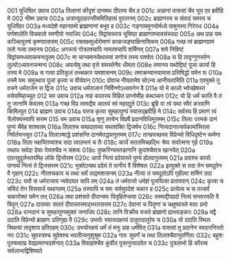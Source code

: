 001	युधिष्ठिर उवाच
001a	तिलानां कीदृशं दानमथ दीपस्य चैव ह
001c	अन्नानां वाससां चैव भूय एव ब्रवीहि मे
002	भीष्म उवाच
002a	अत्राप्युदाहरन्तीममितिहासं पुरातनम्
002c	ब्राह्मणस्य च संवादं यमस्य च युधिष्ठिर
003a	मध्यदेशे महान्ग्रामो ब्राह्मणानां बभूव ह
003c	गङ्गायमुनयोर्मध्ये यामुनस्य गिरेरधः
004a	पर्णशालेति विख्यातो रमणीयो नराधिप
004c	विद्वांसस्तत्र भूयिष्ठा ब्राह्मणाश्चावसंस्तदा
005a	अथ प्राह यमः कञ्चित्पुरुषं कृष्णवाससम्
005c	रक्ताक्षमूर्ध्वरोमाणं काकजङ्घाक्षिनासिकम्
006a	गच्छ त्वं ब्राह्मणग्रामं ततो गत्वा तमानय
006c	अगस्त्यं गोत्रतश्चापि नामतश्चापि शर्मिणम्
007a	शमे निविष्टं विद्वांसमध्यापकमनादृतम्
007c	मा चान्यमानयेथास्त्वं सगोत्रं तस्य पार्श्वतः
008a	स हि तादृग्गुणस्तेन तुल्योऽध्ययनजन्मना
008c	अपत्येषु तथा वृत्ते समस्तेनैव धीमता
008e	तमानय यथोद्दिष्टं पूजा कार्या हि तस्य मे
009a	स गत्वा प्रतिकूलं तच्चकार यमशासनम्
009c	तमाक्रम्यानयामास प्रतिषिद्धो यमेन यः
010a	तस्मै यमः समुत्थाय पूजां कृत्वा च वीर्यवान्
010c	प्रोवाच नीयतामेष सोऽन्य आनीयतामिति
011a	एवमुक्ते तु वचने धर्मराजेन स द्विजः
011c	उवाच धर्मराजानं निर्विण्णोऽध्ययनेन वै
011e	यो मे कालो भवेच्छेषस्तं वसेयमिहाच्युत
012	यम उवाच
012a	नाहं कालस्य विहितं प्राप्नोमीह कथञ्चन
012c	यो हि धर्मं चरति वै तं तु जानामि केवलम्
013a	गच्छ विप्र त्वमद्यैव आलयं स्वं महाद्युते
013c	ब्रूहि वा त्वं यथा स्वैरं करवाणि किमित्युत
014	ब्राह्मण उवाच
014a	यत्तत्र कृत्वा सुमहत्पुण्यं स्यात्तद्ब्रवीहि मे
014c	सर्वस्य हि प्रमाणं त्वं त्रैलोक्यस्यापि सत्तम
015	यम उवाच
015a	शृणु तत्त्वेन विप्रर्षे प्रदानविधिमुत्तमम्
015c	तिलाः परमकं दानं पुण्यं चैवेह शाश्वतम्
016a	तिलाश्च सम्प्रदातव्या यथाशक्ति द्विजर्षभ
016c	नित्यदानात्सर्वकामांस्तिला निर्वर्तयन्त्युत
017a	तिलाञ्श्राद्धे प्रशंसन्ति दानमेतद्ध्यनुत्तमम्
017c	तान्प्रयच्छस्व विप्रेभ्यो विधिदृष्टेन कर्मणा
018a	तिला भक्षयितव्याश्च सदा त्वालभनं च तैः
018c	कार्यं सततमिच्छद्भिः श्रेयः सर्वात्मना गृहे
019a	तथापः सर्वदा देयाः पेयाश्चैव न संशयः
019c	पुष्करिण्यस्तडागानि कूपांश्चैवात्र खानयेत्
020a	एतत्सुदुर्लभतरमिह लोके द्विजोत्तम
020c	आपो नित्यं प्रदेयास्ते पुण्यं ह्येतदनुत्तमम्
021a	प्रपाश्च कार्याः पानार्थं नित्यं ते द्विजसत्तम
021c	भुक्तेऽप्यथ प्रदेयं ते पानीयं वै विशेषतः
022a	इत्युक्ते स तदा तेन यमदूतेन वै गृहान्
022c	नीतश्चकार च तथा सर्वं तद्यमशासनम्
023a	नीत्वा तं यमदूतोऽपि गृहीत्वा शर्मिणं तदा
023c	ययौ स धर्मराजाय न्यवेदयत चापि तम्
024a	तं धर्मराजो धर्मज्ञं पूजयित्वा प्रतापवान्
024c	कृत्वा च संविदं तेन विससर्ज यथागतम्
025a	तस्यापि च यमः सर्वमुपदेशं चकार ह
025c	प्रत्येत्य च स तत्सर्वं चकारोक्तं यमेन तत्
026a	तथा प्रशंसते दीपान्यमः पितृहितेप्सया
026c	तस्माद्दीपप्रदो नित्यं सन्तारयति वै पितॄन्
027a	दातव्याः सततं दीपास्तस्माद्भरतसत्तम
027c	देवानां च पितॄणां च चक्षुष्यास्ते मताः प्रभो
028a	रत्नदानं च सुमहत्पुण्यमुक्तं जनाधिप
028c	तानि विक्रीय यजते ब्राह्मणो ह्यभयङ्करः
029a	यद्वै ददाति विप्रेभ्यो ब्राह्मणः प्रतिगृह्य वै
029c	उभयोः स्यात्तदक्षय्यं दातुरादातुरेव च
030a	यो ददाति स्थितः स्थित्यां तादृशाय प्रतिग्रहम्
030c	उभयोरक्षयं धर्मं तं मनुः प्राह धर्मवित्
031a	वाससां तु प्रदानेन स्वदारनिरतो नरः
031c	सुवस्त्रश्च सुवेषश्च भवतीत्यनुशुश्रुम
032a	गावः सुवर्णं च तथा तिलाश्चैवानुवर्णिताः
032c	बहुशः पुरुषव्याघ्र वेदप्रामाण्यदर्शनात्
033a	विवाहांश्चैव कुर्वीत पुत्रानुत्पादयेत च
033c	पुत्रलाभो हि कौरव्य सर्वलाभाद्विशिष्यते
